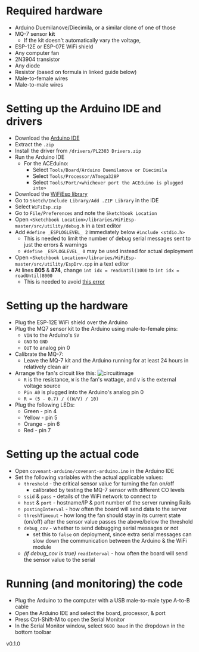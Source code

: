 # Required hardware
- Arduino Duemilanove/Diecimila, or a similar clone of one of those
- MQ-7 sensor **kit**
  - If the kit doesn't automatically vary the voltage, 
- ESP-12E or ESP-07E WiFi shield
- Any computer fan
- 2N3904 transistor
- Any diode
- Resistor (based on formula in linked guide below)
- Male-to-female wires
- Male-to-male wires


# Setting up the Arduino IDE and drivers
- Download the [Arduino IDE](https://github.com/e-Gizmo/Arduino-1.8.5-IDE-Windows/archive/master.zip)
- Extract the `.zip`
- Install the driver from `/drivers/PL2303 Drivers.zip`
- Run the Arduino IDE
  - For the ACEduino:
     - Select `Tools/Board/Arduino Duemilanove or Diecimila`
     - Select `Tools/Processor/ATmega328P`
     - Select `Tools/Port/<whichever port the ACEduino is plugged into>`
- Download the [WiFiEsp library](https://github.com/bportaluri/WiFiEsp/archive/master.zip)
- Go to `Sketch/Include Library/Add .ZIP Library` in the IDE
- Select `WiFiEsp.zip`
- Go to `File/Preferences` and note the `Sketchbook Location`
- Open `<Sketchbook Location>/libraries/WiFiEsp-master/src/utility/debug.h` in a text editor
- Add `#define _ESPLOGLEVEL_ 2` immediately below `#include <stdio.h>`
  - This is needed to limit the number of debug serial messages sent to just the errors & warnings
  - `#define _ESPLOGLEVEL_ 0` may be used instead for actual deployment
- Open `<Sketchbook Location>/libraries/WiFiEsp-master/src/utility/EspDrv.cpp` in a text editor
- At lines **805** & **874**, change `int idx = readUntil(1000` to `int idx = readUntil(8000`
  - This is needed to avoid [this error](https://github.com/bportaluri/WiFiEsp/issues/111)

# Setting up the hardware
- Plug the ESP-12E WiFi shield over the Arduino
- Plug the MQ7 sensor kit to the Arduino using male-to-female pins:
  - `VIN` to the Arduino's `5V`
  - `GND` to `GND`
  - `OUT` to analog pin 0
- Calibrate the MQ-7:
  - Leave the MQ-7 kit and the Arduino running for at least 24 hours in relatively clean air
- Arrange the fan's circuit like this: ![circuitimage](https://i.imgur.com/sNUUjAt.png)
  - `R` is the resistance, `W` is the fan's wattage, and `V` is the external voltage source
  - `Pin A0` is plugged into the Arduino's analog pin 0
  - `R = (5 - 0.7) / ((W/V) / 10)`
- Plug the following LEDs:
  - Green - pin 4
  - Yellow - pin 5
  - Orange - pin 6
  - Red - pin 7

# Setting up the actual code
- Open `covenant-arduino/covenant-arduino.ino` in the Arduino IDE
- Set the following variables with the actual applicable values:
    - `threshold` - the critical sensor value for turning the fan on/off
       - calibrated by testing the MQ-7 sensor with different CO levels
    - `ssid` & `pass` - details of the WiFi network to connect to
    - `host` & `port` - hostname/IP & port number of the server running Rails
    - `postingInterval` - how often the board will send data to the server
    - `threshTimeout` - how long the fan should stay in its current state (on/off) after the sensor value passes the above/below the threshold
	- `debug_cov` - whether to send debugging serial messages or not
		- set this to `false` on deployment, since extra serial messages can slow down the communication
between the Arduino & the WiFi module 
    - *(if debug_cov is true)* `readInterval` - how often the board will send the sensor value to the serial

# Running (and monitoring) the code
- Plug the Arduino to the computer with a USB male-to-male type A-to-B cable
- Open the Arduino IDE and select the board, processor, & port
- Press Ctrl-Shift-M to open the Serial Monitor
- In the Serial Monitor window, select `9600 baud` in the dropdown in the bottom toolbar

v0.1.0
